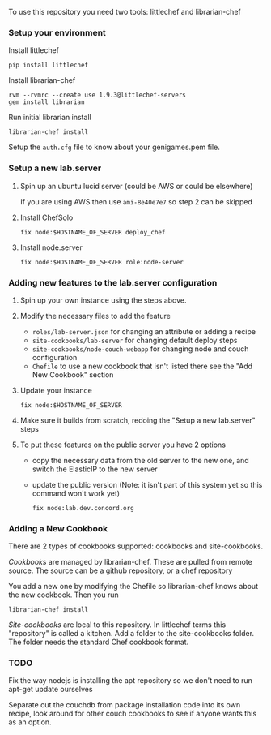 To use this repository you need two tools: littlechef and librarian-chef

### Setup your environment

Install littlechef

    pip install littlechef
    
Install librarian-chef

    rvm --rvmrc --create use 1.9.3@littlechef-servers
    gem install librarian
    
Run initial librarian install

    librarian-chef install

Setup the `auth.cfg` file to know about your genigames.pem file.

### Setup a new lab.server

1.  Spin up an ubuntu lucid server (could be AWS or could be elsewhere)
   
    If you are using AWS then use `ami-8e40e7e7` so step 2 can be skipped 

2.  Install ChefSolo

        fix node:$HOSTNAME_OF_SERVER deploy_chef

3.  Install node.server
        
        fix node:$HOSTNAME_OF_SERVER role:node-server

### Adding new features to the lab.server configuration

1.  Spin up your own instance using the steps above. 

2.  Modify the necessary files to add the feature
    - `roles/lab-server.json` for changing an attribute or adding a recipe
    - `site-cookbooks/lab-server` for changing default deploy steps
    - `site-cookbooks/node-couch-webapp` for changing node and couch configuration
    - `Chefile` to use a new cookbook that isn't listed there see the "Add New Cookbook" section

3.  Update your instance

        fix node:$HOSTNAME_OF_SERVER

4.  Make sure it builds from scratch, redoing the "Setup a new lab.server" steps

5.  To put these features on the public server you have 2 options 
    -   copy the necessary data from the old server to the new one, and switch the ElasticIP to the new server
    -   update the public version (Note: it isn't part of this system yet so this command won't work yet)

            fix node:lab.dev.concord.org

### Adding a New Cookbook

There are 2 types of cookbooks supported: cookbooks and site-cookbooks.

*Cookbooks* are managed by librarian-chef. These are pulled from remote source. The source can be a github
repository, or a chef repository

You add a new one by modifying the Chefile so librarian-chef knows about the new cookbook. Then 
you run

    librarian-chef install

*Site-cookbooks* are local to this repository. In littlechef terms this "repository" is called a kitchen. 
Add a folder to the site-cookbooks folder. The folder needs the standard Chef cookbook format.


### TODO

Fix the way nodejs is installing the apt repository so we don't need to run apt-get update ourselves

Separate out the couchdb from package installation code into its own recipe, look around for other couch
cookbooks to see if anyone wants this as an option.